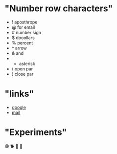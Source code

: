 # "Number row characters"
- ! aposthrope
- @ for email
- \# number sign
- $ dooollars
- % percent
- ^ arrow
- & and
- * asterisk
- ( open par
- ) close par
# "links"
* [google](google.com)
* [mail](gmail.com)
# "Experiments"
😄 🐕 👋 🦴
